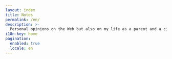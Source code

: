 ```yaml
---
layout: index
title: Notes
permalink: /en/
description: >-
  Personal opinions on the Web but also on my life as a parent and a citizen.
i18n-key: home
pagination: 
  enabled: true
  locale: en
---
```

